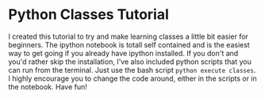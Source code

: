 
# Python Classes Tutorial

I created this tutorial to try and make learning classes a little bit easier for
beginners. The ipython notebook is totall self contained and is the easiest way
to get going if you already have ipython installed. If you don't and you'd
rather skip the installation, I've also included python scripts that you can run
from the terminal. Just use the bash script `python execute classes`. I highly
encourage you to change the code around, either in the scripts or in the
notebook. Have fun!
